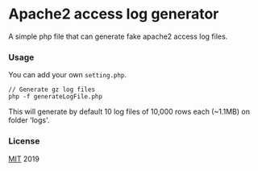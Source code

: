 # Apache2 access log generator
A simple php file that can generate fake apache2 access log files.

### Usage
You can add your own `setting.php`.

```
// Generate gz log files
php -f generateLogFile.php
```
This will generate by default 10 log files of 10,000 rows each (~1.1MB) 
on folder 'logs'.


### License
[MIT](LICENSE) 2019
